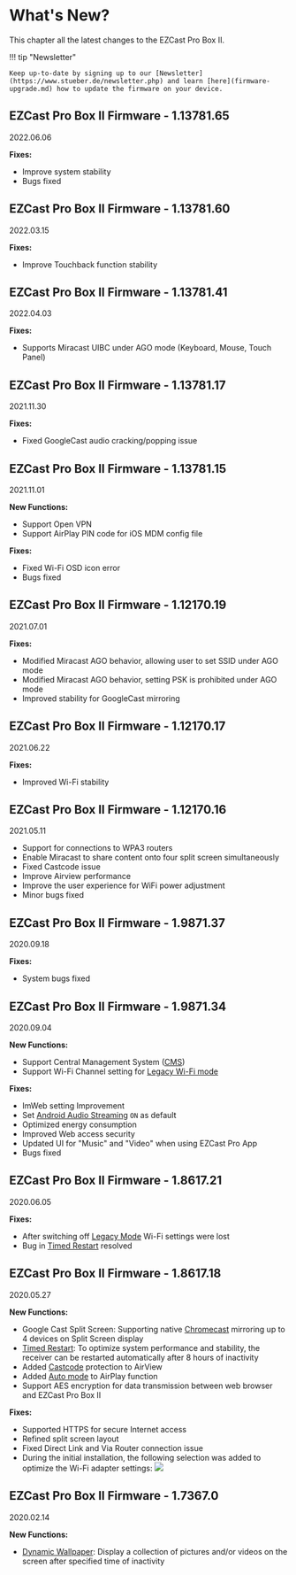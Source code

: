 # What's New?

This chapter all the latest changes to the EZCast Pro Box II.

!!! tip "Newsletter"

    Keep up-to-date by signing up to our [Newsletter](https://www.stueber.de/newsletter.php) and learn [here](firmware-upgrade.md) how to update the firmware on your device.

## EZCast Pro Box II Firmware - 1.13781.65
2022.06.06

**Fixes:**

* Improve system stability
* Bugs fixed

## EZCast Pro Box II Firmware - 1.13781.60
2022.03.15

**Fixes:**

* Improve Touchback function stability


## EZCast Pro Box II Firmware - 1.13781.41
2022.04.03

**Fixes:**

* Supports Miracast UIBC under AGO mode (Keyboard, Mouse, Touch Panel)

## EZCast Pro Box II Firmware - 1.13781.17
2021.11.30

**Fixes:**

* Fixed GoogleCast audio cracking/popping issue

## EZCast Pro Box II Firmware - 1.13781.15
2021.11.01

**New Functions:**

* Support Open VPN
* Support AirPlay PIN code for iOS MDM config file

**Fixes:**

* Fixed Wi-Fi OSD icon error
* Bugs fixed

## EZCast Pro Box II Firmware - 1.12170.19
2021.07.01

**Fixes:**

* Modified Miracast AGO behavior, allowing user to set SSID under AGO mode
* Modified Miracast AGO behavior, setting PSK is prohibited under AGO mode
* Improved stability for GoogleCast mirroring

## EZCast Pro Box II Firmware - 1.12170.17
2021.06.22

**Fixes:**

* Improved Wi-Fi stability


## EZCast Pro Box II Firmware - 1.12170.16
2021.05.11

* Support for connections to WPA3 routers
* Enable Miracast to share content onto four split screen simultaneously
* Fixed Castcode issue
* Improve Airview performance
* Improve the user experience for WiFi power adjustment
* Minor bugs fixed

## EZCast Pro Box II Firmware - 1.9871.37
2020.09.18

**Fixes:**

* System bugs fixed

## EZCast Pro Box II Firmware - 1.9871.34
2020.09.04

**New Functions:**

* Support Central Management System ([CMS](cms.md))
* Support Wi-Fi Channel setting for [Legacy Wi-Fi mode](adv.settings.md#legacymode)

**Fixes:**

* ImWeb setting Improvement
* Set [Android Audio Streaming](adv.settings.md#android-audio-streaming) `ON` as default
* Optimized energy consumption
* Improved Web access security
* Updated UI for "Music" and "Video" when using EZCast Pro App
* Bugs fixed

## EZCast Pro Box II Firmware - 1.8617.21
2020.06.05

**Fixes:**

*  After switching off [Legacy Mode](adv.settings.md#legacymode) Wi-Fi settings were lost
*  Bug in [Timed Restart](adv.settings.md#timedrestart) resolved

## EZCast Pro Box II Firmware - 1.8617.18
2020.05.27

**New Functions:**

*  Google Cast Split Screen: Supporting native [Chromecast](chromecast.md) mirroring up to 4 devices on Split Screen display
*  [Timed Restart](adv.settings.md#timedrestart): To optimize system performance and stability, the receiver can be restarted automatically after 8 hours of inactivity
*  Added [Castcode](castcode.md) protection to AirView
*  Added [Auto mode](adv.settings.md#AirPlayMode) to AirPlay function
*  Support AES encryption for data transmission between web browser and EZCast Pro Box II

**Fixes:**

*  Supported HTTPS for secure Internet access
*  Refined split screen layout
*  Fixed Direct Link and Via Router connection issue
*  During the initial installation, the following selection was added to optimize the Wi-Fi adapter settings:
   ![](/assets/img/wifi.land.selection.png)
   
## EZCast Pro Box II Firmware - 1.7367.0
2020.02.14

**New Functions:**

* [Dynamic Wallpaper](dynamicwallpaper.md): Display a collection of pictures and/or videos on the screen after specified time of inactivity